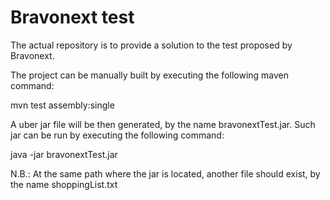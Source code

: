 # Bravonext test
The actual repository is to provide a solution to the test proposed by Bravonext.

The project can be manually built by executing the following maven command:

mvn test assembly:single

A uber jar file will be then generated, by the name bravonextTest.jar. Such jar can be run by executing the following command:

java -jar bravonextTest.jar

N.B.: At the same path where the jar is located, another file should exist, by the name shoppingList.txt
